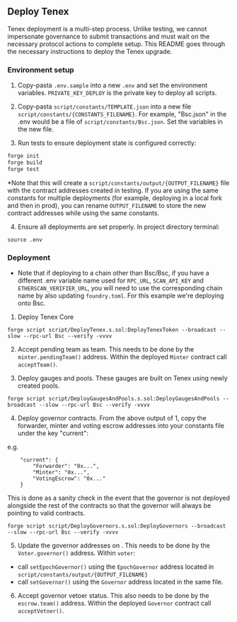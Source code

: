 ## Deploy Tenex

Tenex deployment is a multi-step process.  Unlike testing, we cannot impersonate governance to submit transactions and must wait on the necessary protocol actions to complete setup.  This README goes through the necessary instructions to deploy the Tenex upgrade.

### Environment setup
1. Copy-pasta `.env.sample` into a new `.env` and set the environment variables. `PRIVATE_KEY_DEPLOY` is the private key to deploy all scripts.
2. Copy-pasta `script/constants/TEMPLATE.json` into a new file `script/constants/{CONSTANTS_FILENAME}`. For example, "Bsc.json" in the .env would be a file of `script/constants/Bsc.json`.  Set the variables in the new file.

3. Run tests to ensure deployment state is configured correctly:
```ml
forge init
forge build
forge test
```

*Note that this will create a `script/constants/output/{OUTPUT_FILENAME}` file with the contract addresses created in testing.  If you are using the same constants for multiple deployments (for example, deploying in a local fork and then in prod), you can rename `OUTPUT_FILENAME` to store the new contract addresses while using the same constants.

4. Ensure all  deployments are set properly. In project directory terminal:
```
source .env
```

### Deployment
- Note that if deploying to a chain other than Bsc/Bsc, if you have a different .env variable name used for `RPC_URL`, `SCAN_API_KEY` and `ETHERSCAN_VERIFIER_URL`, you will need to use the corresponding chain name by also updating `foundry.toml`.  For this example we're deploying onto Bsc.

1. Deploy Tenex Core
```
forge script script/DeployTenex.s.sol:DeployTenexToken --broadcast --slow --rpc-url Bsc --verify -vvvv
```
2. Accept pending team as team. This needs to be done by the `minter.pendingTeam()` address. Within the deployed `Minter` contract call `acceptTeam()`.

3. Deploy  gauges and  pools.  These gauges are built on Tenex using newly created  pools.
```
forge script script/DeployGaugesAndPools.s.sol:DeployGaugesAndPools --broadcast --slow --rpc-url Bsc --verify -vvvv
```

4. Deploy governor contracts. From the above output of 1, copy the forwarder, minter and voting escrow addresses into your constants file under the key "current":

e.g. 
```
    "current": {
        "Forwarder": "0x...",
        "Minter": "0x...",
        "VotingEscrow": "0x..."
    }
```

This is done as a sanity check in the event that the governor is not deployed alongside the rest of the contracts so that the governor will always be pointing to valid contracts. 

```
forge script script/DeployGovernors.s.sol:DeployGovernors --broadcast --slow --rpc-url Bsc --verify -vvvv
```

5.  Update the governor addresses on .  This needs to be done by the  `Voter.governor()` address.  Within  `voter`:
 - call `setEpochGovernor()` using the `EpochGovernor` address located in `script/constants/output/{OUTPUT_FILENAME}`
 - call `setGovernor()` using the `Governor` address located in the same file.

6. Accept governor vetoer status.  This also needs to be done by the  `escrow.team()` address.  Within the deployed `Governor` contract call `acceptVetoer()`.

